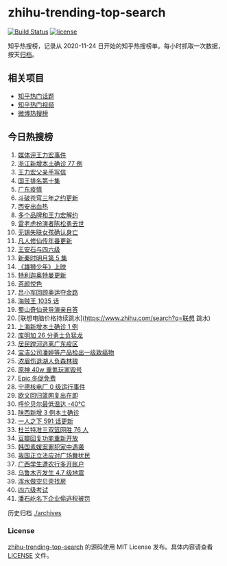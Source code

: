 # zhihu-trending-top-search

[![Build Status](https://github.com/justjavac/zhihu-trending-top-search/workflows/ci/badge.svg?branch=main)](https://github.com/justjavac/zhihu-trending-top-search/actions)
[![license](https://img.shields.io/github/license/justjavac/zhihu-trending-top-search)](https://github.com/justjavac/zhihu-trending-top-search/blob/main/LICENSE)

知乎热搜榜，记录从 2020-11-24 日开始的知乎热搜榜单。每小时抓取一次数据，按天[归档](./archives)。

## 相关项目

- [知乎热门话题](https://github.com/justjavac/zhihu-trending-hot-questions)
- [知乎热门视频](https://github.com/justjavac/zhihu-trending-hot-video)
- [微博热搜榜](https://github.com/justjavac/weibo-trending-hot-search)

## 今日热搜榜

<!-- BEGIN -->
<!-- 最后更新时间 Sun Dec 19 2021 18:09:27 GMT+0800 (China Standard Time) -->

1. [媒体评王力宏事件](https://www.zhihu.com/search?q=王力宏事件)
1. [浙江新增本土确诊 77 例](https://www.zhihu.com/search?q=浙江疫情)
1. [王力宏父亲手写信](https://www.zhihu.com/search?q=王力宏父亲)
1. [国王排名第十集](https://www.zhihu.com/search?q=国王排名)
1. [广东疫情](https://www.zhihu.com/search?q=广东疫情)
1. [斗破苍穹三年之约更新](https://www.zhihu.com/search?q=斗破苍穹三年之约)
1. [西安出血热](https://www.zhihu.com/search?q=出血热)
1. [多个品牌和王力宏解约](https://www.zhihu.com/search?q=王力宏合作)
1. [雷老虎扮演者陈松勇去世](https://www.zhihu.com/search?q=陈松勇去世)
1. [无锡失联女孩确认身亡](https://www.zhihu.com/search?q=无锡失联女生)
1. [凡人修仙传年番更新](https://www.zhihu.com/search?q=凡人修仙传)
1. [王安石与四六级](https://www.zhihu.com/search?q=王安石四六级)
1. [新秦时明月第 5 集](https://www.zhihu.com/search?q=新秦时明月)
1. [《雄狮少年》上映](https://www.zhihu.com/search?q=雄狮少年)
1. [特利迦奥特曼更新](https://www.zhihu.com/search?q=特利迦奥特曼)
1. [茶颜悦色](https://www.zhihu.com/search?q=茶颜悦色)
1. [吕小军回顾奥运夺金路](https://www.zhihu.com/search?q=吕小军)
1. [海贼王 1035 话](https://www.zhihu.com/search?q=海贼王)
1. [蜀山奇仙录导演亲自答](https://www.zhihu.com/search?q=蜀山奇仙录)
1. [联想电脑价格持续跳水](https://www.zhihu.com/search?q=联想 跳水)
1. [上海新增本土确诊 1 例](https://www.zhihu.com/search?q=上海疫情)
1. [库明加 26 分勇士负猛龙](https://www.zhihu.com/search?q=勇士)
1. [居民蹚河逃离广东疫区](https://www.zhihu.com/search?q=广东疫情)
1. [宝洁公司潘婷等产品检出一级致癌物](https://www.zhihu.com/search?q=潘婷)
1. [浓眉伤退湖人负森林狼](https://www.zhihu.com/search?q=湖人)
1. [原神 40w 重氪玩家毁号](https://www.zhihu.com/search?q=原神)
1. [Epic 冬促免费](https://www.zhihu.com/search?q=epic)
1. [宁德核电厂 0 级运行事件](https://www.zhihu.com/search?q=宁德核电厂)
1. [欧文回归篮网复出在即](https://www.zhihu.com/search?q=欧文回归)
1. [呼伦贝尔最低温达 -40℃](https://www.zhihu.com/search?q=呼伦贝尔极寒天气)
1. [陕西新增 3 例本土确诊](https://www.zhihu.com/search?q=陕西疫情)
1. [一人之下 591 话更新](https://www.zhihu.com/search?q=一人之下)
1. [杜兰特准三双篮网胜 76 人](https://www.zhihu.com/search?q=篮网)
1. [豆瓣回复功能重新开放](https://www.zhihu.com/search?q=豆瓣回复)
1. [韩国素媛案罪犯家中遇袭](https://www.zhihu.com/search?q=素媛案罪犯)
1. [我国正立法应对广场舞扰民](https://www.zhihu.com/search?q=广场舞立法)
1. [广西学生遭农行多开账户](https://www.zhihu.com/search?q=广西学生)
1. [乌鲁木齐发生 4.7 级地震](https://www.zhihu.com/search?q=乌鲁木齐地震)
1. [浑水做空贝壳找房](https://www.zhihu.com/search?q=浑水做空贝壳)
1. [四六级考试](https://www.zhihu.com/search?q=四六级考试)
1. [潘石屹名下企业偷逃税被罚](https://www.zhihu.com/search?q=潘石屹)

<!-- END -->

历史归档 [./archives](./archives)

### License

[zhihu-trending-top-search](https://github.com/justjavac/zhihu-trending-top-search)
的源码使用 MIT License 发布。具体内容请查看 [LICENSE](./LICENSE) 文件。
